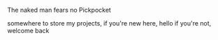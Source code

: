 The naked man fears no Pickpocket

somewhere to store my projects, if you're new here, hello
if you're not, welcome back
